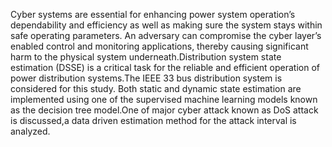 Cyber systems are essential for enhancing power system operation’s dependability and
efficiency as well as making sure the system stays within safe operating parameters. An
adversary can compromise the cyber layer’s enabled control and monitoring applications,
thereby causing significant harm to the physical system underneath.Distribution system
state estimation (DSSE) is a critical task for the reliable and efficient operation of power
distribution systems.The IEEE 33 bus distribution system is considered
for this study. Both static and dynamic state estimation are implemented using one of the
supervised machine learning models known as the decision tree model.One of major cyber attack known as DoS attack is discussed,a data driven estimation method for the attack
interval is analyzed.
